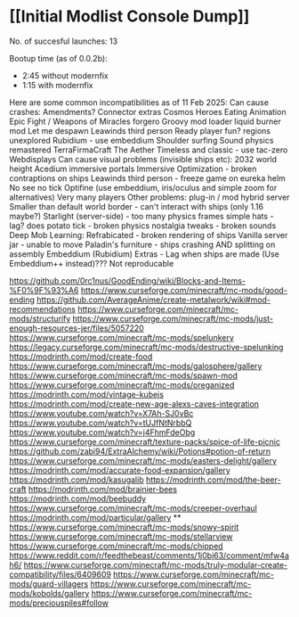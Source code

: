 # [[Initial Modlist Console Dump]]

No. of succesful launches: 13


Bootup time (as of 0.0.2b): 
- 2:45 without modernfix
- 1:15 with modernfix


Here are some common incompatibilities as of 11 Feb 2025:
Can cause crashes:
Amendments?
Connector extras
Cosmos Heroes
Eating Animation
Epic Fight / Weapons of Miracles
forgero
Groovy mod loader
liquid burner mod
Let me despawn 
Leawinds third person
Ready player fun?
regions unexplored
Rubidium - use embeddium
Shoulder surfing
Sound physics remastered
TerraFirmaCraft
The Aether
Timeless and classic - use tac-zero
Webdisplays
Can cause visual problems (invisible ships etc):
2032 world height
Acedium
immersive portals
Immersive Optimization - broken contraptions on ships
Leawinds third person - freeze game on eureka helm
No see no tick
Optifine (use embeddium, iris/oculus and simple zoom for alternatives)
Very many players
Other problems:
plug-in / mod hybrid server
Smaller than default world border - can't interact with ships (only 1.16 maybe?)
Starlight (server-side) - too many physics frames
simple hats - lag?
does potato tick - broken physics
nostalgia tweaks - broken sounds
Deep Mob Learning: Refrabicated - broken rendering of ships
Vanilla server jar - unable to move
Paladin's furniture - ships crashing AND splitting on assembly
Embeddium (Rubidium) Extras - Lag when ships are made (Use Embeddium++ instead)??? Not reproducable


https://github.com/0rc1nus/GoodEnding/wiki/Blocks-and-Items-%F0%9F%93%A6
https://www.curseforge.com/minecraft/mc-mods/good-ending
https://github.com/AverageAnime/create-metalwork/wiki#mod-recommendations
https://www.curseforge.com/minecraft/mc-mods/structurify
https://www.curseforge.com/minecraft/mc-mods/just-enough-resources-jer/files/5057220
https://www.curseforge.com/minecraft/mc-mods/spelunkery
https://legacy.curseforge.com/minecraft/mc-mods/destructive-spelunking
https://modrinth.com/mod/create-food
https://www.curseforge.com/minecraft/mc-mods/galosphere/gallery
https://www.curseforge.com/minecraft/mc-mods/spawn-mod
https://www.curseforge.com/minecraft/mc-mods/oreganized
https://modrinth.com/mod/vintage-kubejs
https://modrinth.com/mod/create-new-age-alexs-caves-integration
https://www.youtube.com/watch?v=X7Ah-SJ0vBc
https://www.youtube.com/watch?v=tUJfNtNrbbQ
https://www.youtube.com/watch?v=j4FhmFdeObg
https://www.curseforge.com/minecraft/texture-packs/spice-of-life-picnic
https://github.com/zabi94/ExtraAlchemy/wiki/Potions#potion-of-return
https://www.curseforge.com/minecraft/mc-mods/easters-delight/gallery
https://modrinth.com/mod/accurate-food-expansion/gallery
https://modrinth.com/mod/kasugalib
https://modrinth.com/mod/the-beer-craft
https://modrinth.com/mod/brainier-bees
https://modrinth.com/mod/beebuddy
https://www.curseforge.com/minecraft/mc-mods/creeper-overhaul
https://modrinth.com/mod/particular/gallery **
https://www.curseforge.com/minecraft/mc-mods/snowy-spirit
https://www.curseforge.com/minecraft/mc-mods/stellarview
https://www.curseforge.com/minecraft/mc-mods/chipped
https://www.reddit.com/r/feedthebeast/comments/1j0bj63/comment/mfw4ah6/
https://www.curseforge.com/minecraft/mc-mods/truly-modular-create-compatibility/files/6409609
https://www.curseforge.com/minecraft/mc-mods/guard-villagers
https://www.curseforge.com/minecraft/mc-mods/kobolds/gallery
https://www.curseforge.com/minecraft/mc-mods/preciouspiles#follow
